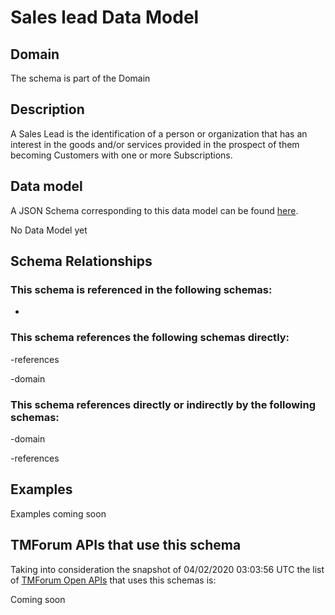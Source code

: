 # Sales lead Data Model

## Domain

The  schema is part of the  Domain

## Description

A Sales Lead is the identification of a person or organization that has an interest in the goods and/or services provided in the prospect of them becoming Customers with one or more Subscriptions.

## Data model

A JSON Schema corresponding to this data model can be found
[here](https://github.com/tmforum-rand/schemas/blob/candidates/MarketingSales/SalesLead.schema.json).

No Data Model yet

## Schema Relationships

### This schema is referenced in the following schemas:

-

### This schema references the following schemas directly:

-references

-domain

### This schema references directly or indirectly by the following schemas:

-domain

-references



## Examples

Examples coming soon

## TMForum APIs that use this schema

Taking into consideration the snapshot of 04/02/2020 03:03:56 UTC the list of [TMForum Open APIs](https://www.tmforum.org/open-apis/) that uses this schemas is:

Coming soon